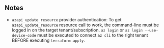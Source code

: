 
## Notes

- `azapi_update_resource` provider authentication:
To get `azapi_update_resource` resource call to work, the command-line must be logged in on the target tenant/subscription. `az login` or `az login --use-device-code` must be executed to connect `az cli` to the right tenant BEFORE executing `terraform apply`.


